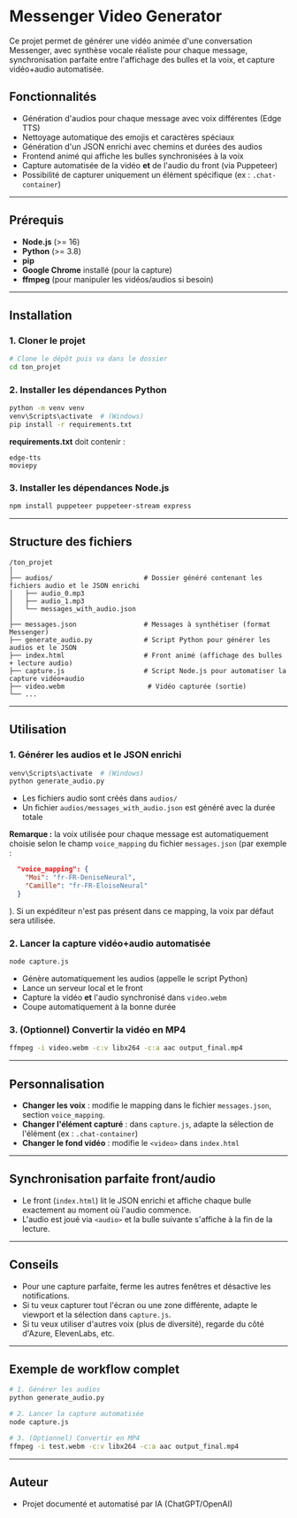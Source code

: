 # Messenger Video Generator

Ce projet permet de générer une vidéo animée d'une conversation Messenger, avec synthèse vocale réaliste pour chaque message, synchronisation parfaite entre l'affichage des bulles et la voix, et capture vidéo+audio automatisée.

## Fonctionnalités
- Génération d'audios pour chaque message avec voix différentes (Edge TTS)
- Nettoyage automatique des emojis et caractères spéciaux
- Génération d'un JSON enrichi avec chemins et durées des audios
- Frontend animé qui affiche les bulles synchronisées à la voix
- Capture automatisée de la vidéo **et** de l'audio du front (via Puppeteer)
- Possibilité de capturer uniquement un élément spécifique (ex : `.chat-container`)

---

## Prérequis
- **Node.js** (>= 16)
- **Python** (>= 3.8)
- **pip**
- **Google Chrome** installé (pour la capture)
- **ffmpeg** (pour manipuler les vidéos/audios si besoin)

---

## Installation

### 1. Cloner le projet
```bash
# Clone le dépôt puis va dans le dossier
cd ton_projet
```

### 2. Installer les dépendances Python
```bash
python -m venv venv
venv\Scripts\activate  # (Windows)
pip install -r requirements.txt
```

**requirements.txt** doit contenir :
```
edge-tts
moviepy
```

### 3. Installer les dépendances Node.js
```bash
npm install puppeteer puppeteer-stream express
```

---

## Structure des fichiers

```
/ton_projet
│
├── audios/                       # Dossier généré contenant les fichiers audio et le JSON enrichi
│   ├── audio_0.mp3
│   ├── audio_1.mp3
│   └── messages_with_audio.json
│
├── messages.json                 # Messages à synthétiser (format Messenger)
├── generate_audio.py             # Script Python pour générer les audios et le JSON
├── index.html                    # Front animé (affichage des bulles + lecture audio)
├── capture.js                    # Script Node.js pour automatiser la capture vidéo+audio
├── video.webm                     # Vidéo capturée (sortie)
└── ...
```

---

## Utilisation

### 1. Générer les audios et le JSON enrichi

```bash
venv\Scripts\activate  # (Windows)
python generate_audio.py
```
- Les fichiers audio sont créés dans `audios/`
- Un fichier `audios/messages_with_audio.json` est généré avec la durée totale

**Remarque :** la voix utilisée pour chaque message est automatiquement choisie selon le champ `voice_mapping` du fichier `messages.json` (par exemple :
```json
  "voice_mapping": {
    "Moi": "fr-FR-DeniseNeural",
    "Camille": "fr-FR-EloiseNeural"
  }
```
). Si un expéditeur n'est pas présent dans ce mapping, la voix par défaut sera utilisée.

### 2. Lancer la capture vidéo+audio automatisée

```bash
node capture.js
```
- Génère automatiquement les audios (appelle le script Python)
- Lance un serveur local et le front
- Capture la vidéo **et** l'audio synchronisé dans `video.webm`
- Coupe automatiquement à la bonne durée

### 3. (Optionnel) Convertir la vidéo en MP4

```bash
ffmpeg -i video.webm -c:v libx264 -c:a aac output_final.mp4
```

---

## Personnalisation

- **Changer les voix** : modifie le mapping dans le fichier `messages.json`, section `voice_mapping`.
- **Changer l'élément capturé** : dans `capture.js`, adapte la sélection de l'élément (ex : `.chat-container`)
- **Changer le fond vidéo** : modifie le `<video>` dans `index.html`

---

## Synchronisation parfaite front/audio
- Le front (`index.html`) lit le JSON enrichi et affiche chaque bulle exactement au moment où l'audio commence.
- L'audio est joué via `<audio>` et la bulle suivante s'affiche à la fin de la lecture.

---

## Conseils
- Pour une capture parfaite, ferme les autres fenêtres et désactive les notifications.
- Si tu veux capturer tout l'écran ou une zone différente, adapte le viewport et la sélection dans `capture.js`.
- Si tu veux utiliser d'autres voix (plus de diversité), regarde du côté d'Azure, ElevenLabs, etc.

---

## Exemple de workflow complet

```bash
# 1. Générer les audios
python generate_audio.py

# 2. Lancer la capture automatisée
node capture.js

# 3. (Optionnel) Convertir en MP4
ffmpeg -i test.webm -c:v libx264 -c:a aac output_final.mp4
```

---

## Auteur
- Projet documenté et automatisé par IA (ChatGPT/OpenAI) 